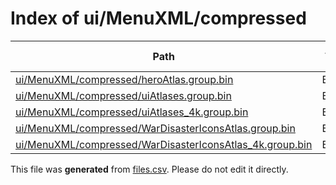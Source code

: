 # Index of ui/MenuXML/compressed

| Path | Type | Size | Format | Language | DiE Info | Notes | Hash |
| --- | --- | --- | --- | --- | --- | --- | --- |
| [ui/MenuXML/compressed/heroAtlas.group.bin](./ui/MenuXML/compressed/heroAtlas.group.bin) | Binary | 201045 |  |  |  |  | 96101b051a54db0a729d76a6807cfb008531bef169b096d888acb288f54539a4 |
| [ui/MenuXML/compressed/uiAtlases.group.bin](./ui/MenuXML/compressed/uiAtlases.group.bin) | Binary | 1828761 |  |  |  |  | bd93390a630a29eab77e905d2f166ddef7a99fb245e05f0aa19173b8d2d272d8 |
| [ui/MenuXML/compressed/uiAtlases_4k.group.bin](./ui/MenuXML/compressed/uiAtlases_4k.group.bin) | Binary | 5417371 |  |  |  |  | ef6186f9fcd9801cecdd074d15e0464eedaf73efcb1282d7641771f9d4529470 |
| [ui/MenuXML/compressed/WarDisasterIconsAtlas.group.bin](./ui/MenuXML/compressed/WarDisasterIconsAtlas.group.bin) | Binary | 390132 |  |  |  |  | 4a6ebebf0c01040fdaae714951fbb8a4befa77ef3e39155f4b420190dea16203 |
| [ui/MenuXML/compressed/WarDisasterIconsAtlas_4k.group.bin](./ui/MenuXML/compressed/WarDisasterIconsAtlas_4k.group.bin) | Binary | 1315744 |  |  |  |  | ed56584b9776ab8b316881ea640b394d4e24542749225a4586cd0fbaeec1b946 |


This file was **generated** from [files.csv](../../../../../../../../../../../files.csv). Please do not edit it directly.
